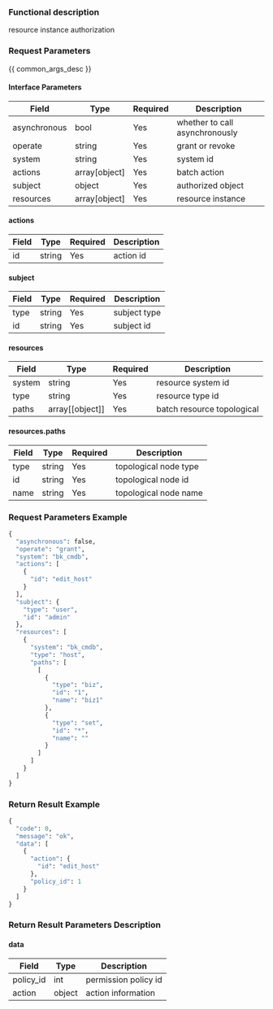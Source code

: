 ### Functional description

resource instance authorization

### Request Parameters

{{ common_args_desc }}

#### Interface Parameters

| Field      |  Type      | Required   |  Description      |
|-----------|------------|--------|------------|
| asynchronous |  bool  | Yes   | whether to call asynchronously |
| operate |  string   | Yes   | grant or revoke |
| system |  string  | Yes   | system id |
| actions |  array[object]   | Yes   | batch action |
| subject |  object   | Yes   | authorized object |
| resources |  array[object]   | Yes   | resource instance |

#### actions

| Field      |  Type      | Required   |  Description      |
|-----------|------------|--------|------------|
| id    |  string  | Yes   | action id |

#### subject

| Field      |  Type      | Required   |  Description      |
|-----------|------------|--------|------------|
| type    |  string  | Yes   | subject type |
| id    |  string  | Yes   | subject id |

#### resources

| Field      |  Type      | Required   |  Description      |
|-----------|------------|--------|------------|
| system |  string  | Yes   | resource system id |
| type |  string  | Yes   | resource type id |
| paths | array[[object]] | Yes | batch resource topological |

#### resources.paths

| Field      |  Type      | Required   |  Description      |
|-----------|------------|--------|------------|
| type |  string  | Yes   | topological node type |
| id | string | Yes | topological node id |
| name | string | Yes | topological node name |

### Request Parameters Example

```python
{
  "asynchronous": false,
  "operate": "grant",
  "system": "bk_cmdb",
  "actions": [
    {
      "id": "edit_host"
    }
  ],
  "subject": {
    "type": "user",
    "id": "admin"
  },
  "resources": [
    {
      "system": "bk_cmdb",
      "type": "host",
      "paths": [
        [
          {
            "type": "biz",
            "id": "1",
            "name": "biz1"
          },
          {
            "type": "set",
            "id": "*",
            "name": ""
          }
        ]
      ]
    }
  ]
}
```

### Return Result Example

```python
{
  "code": 0,
  "message": "ok",
  "data": [
    {
      "action": {
        "id": "edit_host"
      },
      "policy_id": 1
    }
  ]
}
```

### Return Result Parameters Description

#### data

| Field      | Type      | Description      |
|-----------|-----------|-----------|
| policy_id   | int     | permission policy id |
| action   | object     | action information |
